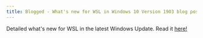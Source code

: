 ```yaml
---
title: Blogged - What's new for WSL in Windows 10 Version 1903 blog post
---
```

Detailed what's new for WSL  in the latest Windows Update. Read it [here!](https://blogs.msdn.microsoft.com/commandline/2019/02/15/whats-new-for-wsl-in-windows-10-version-1903/)